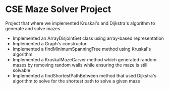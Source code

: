 # CSE Maze Solver Project
Project that where we implemented Kruskal's and Dijkstra's algorithm to generate and solve mazes
- Implemented an ArrayDisjointSet class using array-based representation
- Implemented a Graph's constructor
- Implemented a findMinimumSpanningTree method using Kruskal's algorithm
- Implemented a KruskalMazeCarver method which generated random mazes by removing random walls while ensuring the maze is still solvable
- Implemented a findShortestPathBetween method that used Dijkstra's algorithm to solve for the shortest path to solve a given maze
